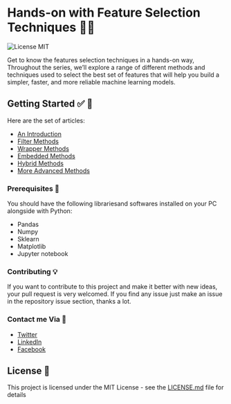 # Hands-on with Feature Selection Techniques  👩‍🔬
![License MIT](https://img.shields.io/badge/license-MIT-blue.svg)

Get to know the features selection techniques in a hands-on way, Throughout the series, we’ll explore a range of different methods and techniques used to select the best set of features that will help you build a simpler, faster, and more reliable machine learning models.

## Getting Started  ✅ 💯

Here are the set of articles:

- [An Introduction](https://heartbeat.fritz.ai/hands-on-with-feature-selection-techniques-an-introduction-1d8dc6d86c16)
- [Filter Methods](https://heartbeat.fritz.ai/hands-on-with-feature-selection-techniques-filter-methods-f248e0436ce5)
- [Wrapper Methods](https://heartbeat.fritz.ai/hands-on-with-feature-selection-techniques-wrapper-methods-5bb6d99b1274)
- [Embedded Methods](https://heartbeat.fritz.ai/hands-on-with-feature-selection-techniques-embedded-methods-84747e814dab)
- [Hybrid Methods](https://heartbeat.fritz.ai/hands-on-with-feature-selection-techniques-hybrid-methods-b93b1b06d3a5)
- [More Advanced Methods](https://heartbeat.fritz.ai/hands-on-with-feature-selection-techniques-more-advanced-methods-234f2e501be7)

 
### Prerequisites 📝 

You should have the following librariesand softwares installed on your PC alongside with Python:

- Pandas
- Numpy
- Sklearn
- Matplotlib
- Jupyter notebook

### Contributing 💡
If you want to contribute to this project and make it better with new ideas, your pull request is very welcomed.
If you find any issue just make an issue  in the repository issue section, thanks a lot.

### Contact me Via 🙏
* [Twitter](https://www.twitter.com/CharfaouiYounes) 
* [LinkedIn](https://www.linkedin.com/in/younes-charfaoui/)
* [Facebook](https://www.facebook.com/mxcsyounes)

## License 📝

This project is licensed under the MIT License - see the [LICENSE.md](LICENSE.md) file for details
